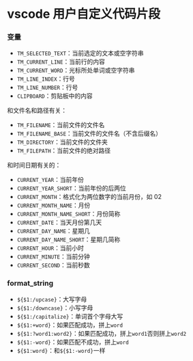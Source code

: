 # vscode 用户自定义代码片段


### 变量

- `TM_SELECTED_TEXT`：当前选定的文本或空字符串
- `TM_CURRENT_LINE`：当前行的内容
- `TM_CURRENT_WORD`：光标所处单词或空字符串
- `TM_LINE_INDEX`：行号
- `TM_LINE_NUMBER`：行号
- `CLIPBOARD`：剪贴板中的内容

和文件名和路径有关：

- `TM_FILENAME`：当前文件的文件名
- `TM_FILENAME_BASE`：当前文件的文件名（不含后缀名）
- `TM_DIRECTORY`：当前文件的文件夹
- `TM_FILEPATH`：当前文件的绝对路径

和时间日期有关的：

- `CURRENT_YEAR`：当前年份
- `CURRENT_YEAR_SHORT`：当前年份的后两位
- `CURRENT_MONTH`：格式化为两位数字的当前月份，如 02
- `CURRENT_MONTH_NAME`：月份
- `CURRENT_MONTH_NAME_SHORT`：月份简称
- `CURRENT_DATE`：当天月份第几天
- `CURRENT_DAY_NAME`：星期几
- `CURRENT_DAY_NAME_SHORT`：星期几简称
- `CURRENT_HOUR`：当前小时
- `CURRENT_MINUTE`：当前分钟
- `CURRENT_SECOND`：当前秒数

### format_string

- `${$1:/upcase}`：大写字母
- `${$1:/downcase}`：小写字母
- `${$1:/capitalize}`：单词首个字母大写
- `${$1:+word}`：如果匹配成功，拼上`word`
- `${$1:?word1:word2}`：如果匹配成功，拼上`word1`否则拼上`word2`
- `${$1:-word}`：如果匹配不成功，拼上`word`
- `${$1:word}`：和`${$1:-word}`一样
